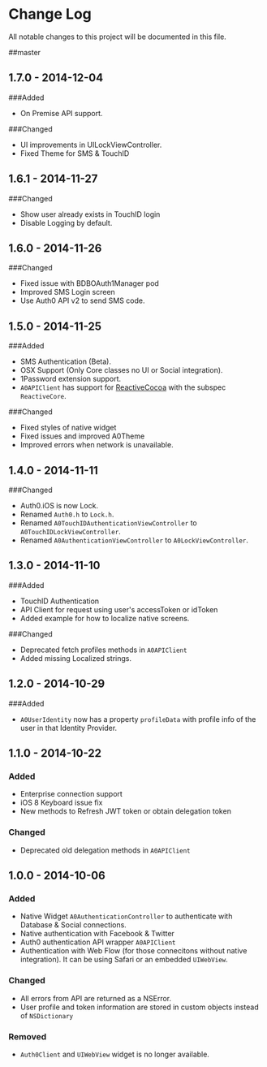 # Change Log
All notable changes to this project will be documented in this file.

##master

## 1.7.0 - 2014-12-04

###Added
- On Premise API support.

###Changed
- UI improvements in UILockViewController.
- Fixed Theme for SMS & TouchID

## 1.6.1 - 2014-11-27

###Changed
- Show user already exists in TouchID login
- Disable Logging by default.

## 1.6.0 - 2014-11-26

###Changed
- Fixed issue with BDBOAuth1Manager pod
- Improved SMS Login screen
- Use Auth0 API v2 to send SMS code.

## 1.5.0 - 2014-11-25

###Added
- SMS Authentication (Beta).
- OSX Support (Only Core classes no UI or Social integration).
- 1Password extension support.
- `A0APIClient` has support for [ReactiveCocoa](https://github.com/ReactiveCocoa/ReactiveCocoa) with the subspec `ReactiveCore`.

###Changed
- Fixed styles of native widget
- Fixed issues and improved A0Theme
- Improved errors when network is unavailable.

## 1.4.0 - 2014-11-11
###Changed
- Auth0.iOS is now Lock.
- Renamed `Auth0.h` to `Lock.h`.
- Renamed `A0TouchIDAuthenticationViewController` to `A0TouchIDLockViewController`.
- Renamed `A0AuthenticationViewController` to `A0LockViewController`.

## 1.3.0 - 2014-11-10
###Added
- TouchID Authentication
- API Client for request using user's accessToken or idToken
- Added example for how to localize native screens.

###Changed
- Deprecated fetch profiles methods in `A0APIClient`
- Added missing Localized strings.

## 1.2.0 - 2014-10-29
###Added
- `A0UserIdentity` now has a property `profileData` with profile info of the user in that Identity Provider.

## 1.1.0 - 2014-10-22
### Added
- Enterprise connection support
- iOS 8 Keyboard issue fix
- New methods to Refresh JWT token or obtain delegation token

### Changed
- Deprecated old delegation methods in `A0APIClient`

## 1.0.0 - 2014-10-06
### Added
- Native Widget `A0AuthenticationController` to authenticate with Database & Social connections.
- Native authentication with Facebook & Twitter
- Auth0 authentication API wrapper `A0APIClient`
- Authentication with Web Flow (for those connecitons without native integration). It can be using Safari or an embedded `UIWebView`.

### Changed
- All errors from API are returned as a NSError.
- User profile and token information are stored in custom objects instead of `NSDictionary`

### Removed
- `Auth0Client` and `UIWebView` widget is no longer available.
